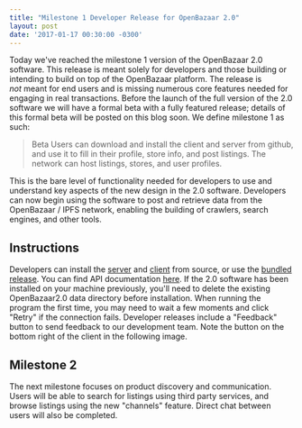 ```yaml
---
title: "Milestone 1 Developer Release for OpenBazaar 2.0" 
layout: post
date: '2017-01-17 00:30:00 -0300'
---
```

        
 Today we've reached the milestone 1 version of the OpenBazaar 2.0 software. This release is meant solely for developers and those building or intending to build on top of the OpenBazaar platform. The release is _not_ meant for end users and is missing numerous core features needed for engaging in real transactions. Before the launch of the full version of the 2.0 software we will have a formal beta with a fully featured release; details of this formal beta will be posted on this blog soon. We define milestone 1 as such:

> Beta Users can download and install the client and server from github, and use it to fill in their profile, store info, and post listings. The network can host listings, stores, and user profiles.

This is the bare level of functionality needed for developers to use and understand key aspects of the new design in the 2.0 software. Developers can now begin using the software to post and retrieve data from the OpenBazaar / IPFS network, enabling the building of crawlers, search engines, and other tools.

Instructions
------------

Developers can install the [server](https://github.com/OpenBazaar/openbazaar-go) and [client](https://github.com/OpenBazaar/openbazaar-desktop) from source, or use the [bundled release](https://github.com/OpenBazaar/openbazaar-desktop/releases). You can find API documentation [here](https://cpacia.github.io/). If the 2.0 software has been installed on your machine previously, you'll need to delete the existing OpenBazaar2.0 data directory before installation. When running the program the first time, you may need to wait a few moments and click "Retry" if the connection fails. Developer releases include a "Feedback" button to send feedback to our development team. Note the button on the bottom right of the client in the following image.

Milestone 2
-----------

The next milestone focuses on product discovery and communication. Users will be able to search for listings using third party services, and browse listings using the new "channels" feature. Direct chat between users will also be completed.   